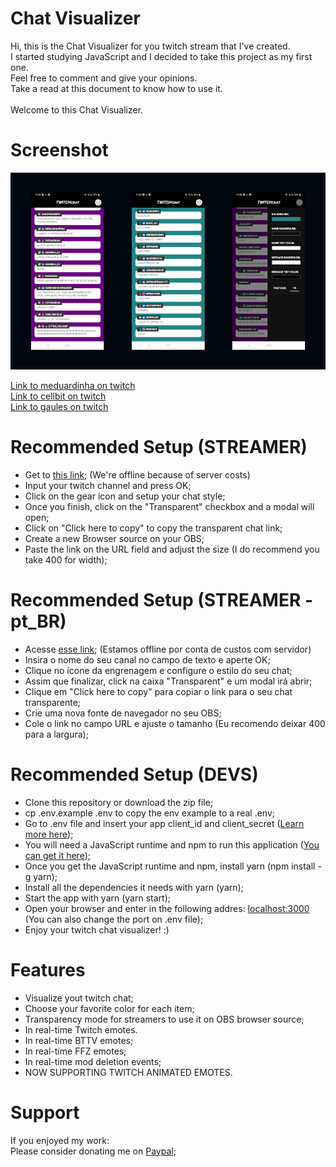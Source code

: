 # Chat Visualizer

Hi, this is the Chat Visualizer for you twitch stream that I've created.<br>
I started studying JavaScript and I decided to take this project as my first one.<br>
Feel free to comment and give your opinions.<br>
Take a read at this document to know how to use it.<br>
<br>
Welcome to this Chat Visualizer.

# Screenshot

![twitch-chat-visualizer-screenshot](https://github.com/christopherldo/twitch-chat-visualizer/blob/assets/Screenshot.png?raw=true)

[Link to meduardinha on twitch](https://www.twitch.tv/meduardinha)<br>
[Link to cellbit on twitch](https://www.twitch.tv/cellbit)<br>
[Link to gaules on twitch](https://www.twitch.tv/gaules)<br>

# Recommended Setup (STREAMER)

* Get to [this link](https://twitch.chrisldo.com/); (We're offline because of server costs)
* Input your twitch channel and press OK;
* Click on the gear icon and setup your chat style;
* Once you finish, click on the "Transparent" checkbox and a modal will open;
* Click on "Click here to copy" to copy the transparent chat link;
* Create a new Browser source on your OBS;
* Paste the link on the URL field and adjust the size (I do recommend you take 400 for width);

# Recommended Setup (STREAMER - pt_BR)

* Acesse [esse link](https://twitch.chrisldo.com/); (Estamos offline por conta de custos com servidor)
* Insira o nome do seu canal no campo de texto e aperte OK;
* Clique no ícone da engrenagem e configure o estilo do seu chat;
* Assim que finalizar, click na caixa "Transparent" e um modal irá abrir;
* Clique em "Click here to copy" para copiar o link para o seu chat transparente;
* Crie uma nova fonte de navegador no seu OBS;
* Cole o link no campo URL e ajuste o tamanho (Eu recomendo deixar 400 para a largura);

# Recommended Setup (DEVS)

* Clone this repository or download the zip file;
* cp .env.example .env to copy the env example to a real .env;
* Go to .env file and insert your app client_id and client_secret ([Learn more here](https://dev.twitch.tv/docs/authentication/register-app/));
* You will need a JavaScript runtime and npm to run this application ([You can get it here](https://nodejs.org/en/));
* Once you get the JavaScript runtime and npm, install yarn (npm install -g yarn);
* Install all the dependencies it needs with yarn (yarn);
* Start the app with yarn (yarn start);
* Open your browser and enter in the following addres: [localhost:3000](http://127.0.0.1:3000) (You can also change the port on .env file);
* Enjoy your twitch chat visualizer! :)

# Features

* Visualize yout twitch chat;
* Choose your favorite color for each item;
* Transparency mode for streamers to use it on OBS browser source;
* In real-time Twitch emotes.
* In real-time BTTV emotes;
* In real-time FFZ emotes;
* In real-time mod deletion events;
* NOW SUPPORTING TWITCH ANIMATED EMOTES.

# Support

If you enjoyed my work: <br>
Please consider donating me on [Paypal](https://streamelements.com/christopherldo/tip);
